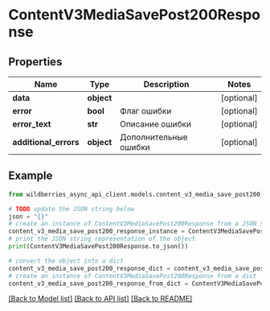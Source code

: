 # ContentV3MediaSavePost200Response


## Properties

Name | Type | Description | Notes
------------ | ------------- | ------------- | -------------
**data** | **object** |  | [optional] 
**error** | **bool** | Флаг ошибки | [optional] 
**error_text** | **str** | Описание ошибки | [optional] 
**additional_errors** | **object** | Дополнительные ошибки | [optional] 

## Example

```python
from wildberries_async_api_client.models.content_v3_media_save_post200_response import ContentV3MediaSavePost200Response

# TODO update the JSON string below
json = "{}"
# create an instance of ContentV3MediaSavePost200Response from a JSON string
content_v3_media_save_post200_response_instance = ContentV3MediaSavePost200Response.from_json(json)
# print the JSON string representation of the object
print(ContentV3MediaSavePost200Response.to_json())

# convert the object into a dict
content_v3_media_save_post200_response_dict = content_v3_media_save_post200_response_instance.to_dict()
# create an instance of ContentV3MediaSavePost200Response from a dict
content_v3_media_save_post200_response_from_dict = ContentV3MediaSavePost200Response.from_dict(content_v3_media_save_post200_response_dict)
```
[[Back to Model list]](../README.md#documentation-for-models) [[Back to API list]](../README.md#documentation-for-api-endpoints) [[Back to README]](../README.md)


